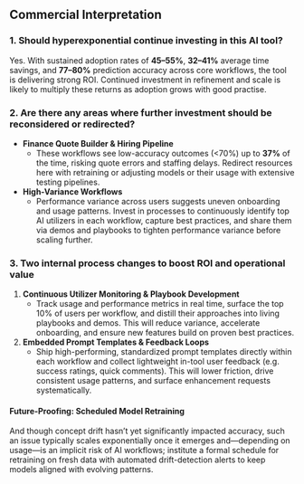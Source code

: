 ## Commercial Interpretation

### 1. Should hyperexponential continue investing in this AI tool?  
Yes. With sustained adoption rates of **45–55%**, **32–41%** average time savings, and **77–80%** prediction accuracy across core workflows, the tool is delivering strong ROI. Continued investment in refinement and scale is likely to multiply these returns as adoption grows with good practise.

### 2. Are there any areas where further investment should be reconsidered or redirected?  
- **Finance Quote Builder & Hiring Pipeline**  
  - These workflows see low-accuracy outcomes (<70%) up to **37%** of the time, risking quote errors and staffing delays. Redirect resources here with retraining or adjusting models or their usage with extensive testing pipelines.  
- **High-Variance Workflows**  
  - Performance variance across users suggests uneven onboarding and usage patterns. Invest in processes to continuously identify top AI utilizers in each workflow, capture best practices, and share them via demos and playbooks to tighten performance variance before scaling further.

### 3. Two internal process changes to boost ROI and operational value  
1. **Continuous Utilizer Monitoring & Playbook Development**  
   - Track usage and performance metrics in real time, surface the top 10% of users per workflow, and distill their approaches into living playbooks and demos. This will reduce variance, accelerate onboarding, and ensure new features build on proven best practices.  
2. **Embedded Prompt Templates & Feedback Loops**  
   - Ship high-performing, standardized prompt templates directly within each workflow and collect lightweight in-tool user feedback (e.g. success ratings, quick comments). This will lower friction, drive consistent usage patterns, and surface enhancement requests systematically.  



#### Future-Proofing: Scheduled Model Retraining  
And though concept drift hasn’t yet significantly impacted accuracy, such an issue typically scales exponentially once it emerges and—depending on usage—is an implicit risk of AI workflows; institute a formal schedule for retraining on fresh data with automated drift-detection alerts to keep models aligned with evolving patterns.